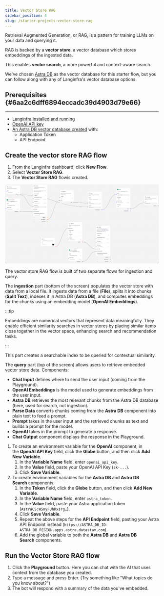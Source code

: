 ```yaml
---
title: Vector Store RAG
sidebar_position: 4
slug: /starter-projects-vector-store-rag
---
```




Retrieval Augmented Generation, or RAG, is a pattern for training LLMs on your data and querying it.


RAG is backed by a **vector store**, a vector database which stores embeddings of the ingested data.


This enables **vector search**, a more powerful and context-aware search.


We've chosen [Astra DB](https://astra.datastax.com/signup?utm_source=langinfra-pre-release&utm_medium=referral&utm_campaign=langinfra-announcement&utm_content=create-a-free-astra-db-account) as the vector database for this starter flow, but you can follow along with any of Langinfra's vector database options.


## Prerequisites {#6aa2c6dff6894eccadc39d4903d79e66}


---

- [Langinfra installed and running](https://docs.langinfra.org/get-started-installation)
- [OpenAI API key](https://platform.openai.com/)
- [An Astra DB vector database created](https://docs.datastax.com/en/astra-db-serverless/get-started/quickstart.html) with:
	- Application Token
	- API Endpoint


## Create the vector store RAG flow

1. From the Langinfra dashboard, click **New Flow**.
2. Select **Vector Store RAG**.
3. The **Vector Store RAG** flowis created.

![](/img/starter-flow-vector-rag.png)


The vector store RAG flow is built of two separate flows for ingestion and query.


The **ingestion** part (bottom of the screen) populates the vector store with data from a local file. It ingests data from a file (**File**), splits it into chunks (**Split Text**), indexes it in Astra DB (**Astra DB**), and computes embeddings for the chunks using an embedding model (**OpenAI Embeddings**).


:::tip

Embeddings are numerical vectors that represent data meaningfully. They enable efficient similarity searches in vector stores by placing similar items close together in the vector space, enhancing search and recommendation tasks.

:::




This part creates a searchable index to be queried for contextual similarity.


The **query** part (top of the screen) allows users to retrieve embedded vector store data. Components:

- **Chat Input** defines where to send the user input (coming from the Playground).
- **OpenAI Embeddings** is the model used to generate embeddings from the user input.
- **Astra DB** retrieves the most relevant chunks from the Astra DB database (here, used for search, not ingestion).
- **Parse Data** converts chunks coming from the **Astra DB** component into plain text to feed a prompt.
- **Prompt** takes in the user input and the retrieved chunks as text and builds a prompt for the model.
- **OpenAI** takes in the prompt to generate a response.
- **Chat Output** component displays the response in the Playground.
1. To create an environment variable for the **OpenAI** component, in the **OpenAI API Key** field, click the **Globe** button, and then click **Add New Variable**.
	1. In the **Variable Name** field, enter `openai_api_key`.
	2. In the **Value** field, paste your OpenAI API Key (`sk-...`).
	3. Click **Save Variable**.
1. To create environment variables for the **Astra DB** and **Astra DB Search** components:
	1. In the **Token** field, click the **Globe** button, and then click **Add New Variable**.
	2. In the **Variable Name** field, enter `astra_token`.
	3. In the **Value** field, paste your Astra application token (`AstraCS:WSnyFUhRxsrg…`).
	4. Click **Save Variable**.
	5. Repeat the above steps for the **API Endpoint** field, pasting your Astra API Endpoint instead (`https://ASTRA_DB_ID-ASTRA_DB_REGION.apps.astra.datastax.com`).
	6. Add the global variable to both the **Astra DB** and **Astra DB Search** components.

## Run the Vector Store RAG flow

1. Click the **Playground** button. Here you can chat with the AI that uses context from the database you created.
2. Type a message and press Enter. (Try something like "What topics do you know about?")
3. The bot will respond with a summary of the data you've embedded.
